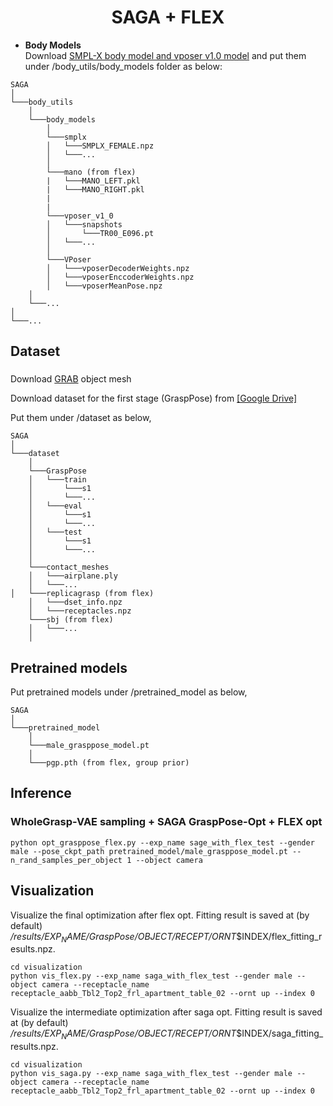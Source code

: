 <h1 align="center">
SAGA + FLEX
</h1>

- <strong>Body Models</strong>  
Download [SMPL-X body model and vposer v1.0 model](https://smpl-x.is.tue.mpg.de/index.html) and put them under /body_utils/body_models folder as below:
```
SAGA
│
└───body_utils
    │
    └───body_models 
        │
        └───smplx 
        │   └───SMPLX_FEMALE.npz
        │   └───...
        │
        └───mano (from flex)
        |   └───MANO_LEFT.pkl
        |   └───MANO_RIGHT.pkl
        |
        |
        └───vposer_v1_0
        │   └───snapshots
        │       └───TR00_E096.pt
        │   └───...
        │
        └───VPoser
        │   └───vposerDecoderWeights.npz
        │   └───vposerEnccoderWeights.npz
        │   └───vposerMeanPose.npz
    │
    └───...
│
└───...
```

## Dataset
### 
Download [GRAB](https://grab.is.tue.mpg.de/) object mesh

Download dataset for the first stage (GraspPose) from [[Google Drive]](https://drive.google.com/uc?export=download&id=1OfSGa3Y1QwkbeXUmAhrfeXtF89qvZj54)

Put them under /dataset as below,
```
SAGA
│
└───dataset 
    │
    └───GraspPose
    │   └───train
    │       └───s1
    │       └───...
    │   └───eval
    │       └───s1
    │       └───...
    │   └───test
    │       └───s1
    │       └───...
    │   
    └───contact_meshes
    │   └───airplane.ply
    │   └───...
│   └───replicagrasp (from flex)
    │   └───dset_info.npz
    │   └───receptacles.npz
    └───sbj (from flex)
    │   └───...
    │  
```
    
## Pretrained models
Put pretrained models under /pretrained_model as below,
```
SAGA
│
└───pretrained_model
    │
    └───male_grasppose_model.pt
    │   
    └───pgp.pth (from flex, group prior)
```

## Inference
### WholeGrasp-VAE sampling + SAGA GraspPose-Opt + FLEX opt
```
python opt_grasppose_flex.py --exp_name sage_with_flex_test --gender male --pose_ckpt_path pretrained_model/male_grasppose_model.pt --n_rand_samples_per_object 1 --object camera
```

## Visualization
Visualize the final optimization after flex opt. Fitting result is saved at (by default) _/results/$EXP_NAME/GraspPose/$OBJECT/$RECEPT/$ORNT_$INDEX/flex_fitting_results.npz.
```
cd visualization
python vis_flex.py --exp_name saga_with_flex_test --gender male --object camera --receptacle_name receptacle_aabb_Tbl2_Top2_frl_apartment_table_02 --ornt up --index 0
```

Visualize the intermediate optimization after saga opt. Fitting result is saved at (by default) _/results/$EXP_NAME/GraspPose/$OBJECT/$RECEPT/$ORNT_$INDEX/saga_fitting_results.npz.
```
cd visualization
python vis_saga.py --exp_name saga_with_flex_test --gender male --object camera --receptacle_name receptacle_aabb_Tbl2_Top2_frl_apartment_table_02 --ornt up --index 0
```
